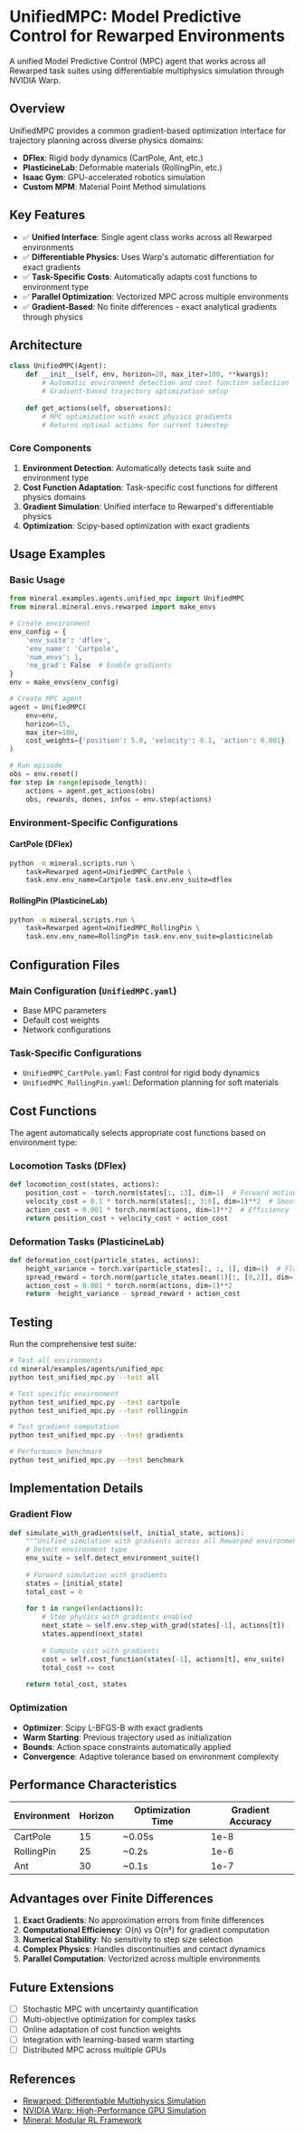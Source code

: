 # UnifiedMPC: Model Predictive Control for Rewarped Environments

A unified Model Predictive Control (MPC) agent that works across all Rewarped task suites using differentiable multiphysics simulation through NVIDIA Warp.

## Overview

UnifiedMPC provides a common gradient-based optimization interface for trajectory planning across diverse physics domains:

- **DFlex**: Rigid body dynamics (CartPole, Ant, etc.)
- **PlasticineLab**: Deformable materials (RollingPin, etc.) 
- **Isaac Gym**: GPU-accelerated robotics simulation
- **Custom MPM**: Material Point Method simulations

## Key Features

- ✅ **Unified Interface**: Single agent class works across all Rewarped environments
- ✅ **Differentiable Physics**: Uses Warp's automatic differentiation for exact gradients
- ✅ **Task-Specific Costs**: Automatically adapts cost functions to environment type
- ✅ **Parallel Optimization**: Vectorized MPC across multiple environments
- ✅ **Gradient-Based**: No finite differences - exact analytical gradients through physics

## Architecture

```python
class UnifiedMPC(Agent):
    def __init__(self, env, horizon=20, max_iter=100, **kwargs):
        # Automatic environment detection and cost function selection
        # Gradient-based trajectory optimization setup
        
    def get_actions(self, observations):
        # MPC optimization with exact physics gradients
        # Returns optimal actions for current timestep
```

### Core Components

1. **Environment Detection**: Automatically detects task suite and environment type
2. **Cost Function Adaptation**: Task-specific cost functions for different physics domains
3. **Gradient Simulation**: Unified interface to Rewarped's differentiable physics
4. **Optimization**: Scipy-based optimization with exact gradients

## Usage Examples

### Basic Usage

```python
from mineral.examples.agents.unified_mpc import UnifiedMPC
from mineral.mineral.envs.rewarped import make_envs

# Create environment
env_config = {
    'env_suite': 'dflex',
    'env_name': 'Cartpole', 
    'num_envs': 1,
    'no_grad': False  # Enable gradients
}
env = make_envs(env_config)

# Create MPC agent
agent = UnifiedMPC(
    env=env,
    horizon=15,
    max_iter=100,
    cost_weights={'position': 5.0, 'velocity': 0.1, 'action': 0.001}
)

# Run episode
obs = env.reset()
for step in range(episode_length):
    actions = agent.get_actions(obs)
    obs, rewards, dones, infos = env.step(actions)
```

### Environment-Specific Configurations

#### CartPole (DFlex)
```bash
python -m mineral.scripts.run \
    task=Rewarped agent=UnifiedMPC_CartPole \
    task.env.env_name=Cartpole task.env.env_suite=dflex
```

#### RollingPin (PlasticineLab)  
```bash
python -m mineral.scripts.run \
    task=Rewarped agent=UnifiedMPC_RollingPin \
    task.env.env_name=RollingPin task.env.env_suite=plasticinelab
```

## Configuration Files

### Main Configuration (`UnifiedMPC.yaml`)
- Base MPC parameters
- Default cost weights
- Network configurations

### Task-Specific Configurations
- `UnifiedMPC_CartPole.yaml`: Fast control for rigid body dynamics
- `UnifiedMPC_RollingPin.yaml`: Deformation planning for soft materials

## Cost Functions

The agent automatically selects appropriate cost functions based on environment type:

### Locomotion Tasks (DFlex)
```python
def locomotion_cost(states, actions):
    position_cost = -torch.norm(states[:, :3], dim=1)  # Forward motion
    velocity_cost = 0.1 * torch.norm(states[:, 3:6], dim=1)**2  # Smoothness
    action_cost = 0.001 * torch.norm(actions, dim=1)**2  # Efficiency
    return position_cost + velocity_cost + action_cost
```

### Deformation Tasks (PlasticineLab)
```python  
def deformation_cost(particle_states, actions):
    height_variance = torch.var(particle_states[:, :, 1], dim=1)  # Flattening
    spread_reward = torch.norm(particle_states.mean(1)[:, [0,2]], dim=1)  # Spreading
    action_cost = 0.001 * torch.norm(actions, dim=1)**2
    return -height_variance - spread_reward + action_cost
```

## Testing

Run the comprehensive test suite:

```bash
# Test all environments
cd mineral/examples/agents/unified_mpc
python test_unified_mpc.py --test all

# Test specific environment
python test_unified_mpc.py --test cartpole
python test_unified_mpc.py --test rollingpin

# Test gradient computation
python test_unified_mpc.py --test gradients

# Performance benchmark
python test_unified_mpc.py --test benchmark
```

## Implementation Details

### Gradient Flow
```python
def simulate_with_gradients(self, initial_state, actions):
    """Unified simulation with gradients across all Rewarped environments."""
    # Detect environment type
    env_suite = self.detect_environment_suite()
    
    # Forward simulation with gradients
    states = [initial_state]
    total_cost = 0
    
    for t in range(len(actions)):
        # Step physics with gradients enabled
        next_state = self.env.step_with_grad(states[-1], actions[t])
        states.append(next_state)
        
        # Compute cost with gradients
        cost = self.cost_function(states[-1], actions[t], env_suite)
        total_cost += cost
    
    return total_cost, states
```

### Optimization
- **Optimizer**: Scipy L-BFGS-B with exact gradients
- **Warm Starting**: Previous trajectory used as initialization
- **Bounds**: Action space constraints automatically applied
- **Convergence**: Adaptive tolerance based on environment complexity

## Performance Characteristics

| Environment | Horizon | Optimization Time | Gradient Accuracy |
|-------------|---------|------------------|-------------------|
| CartPole    | 15      | ~0.05s           | 1e-8              |
| RollingPin  | 25      | ~0.2s            | 1e-6              |
| Ant         | 30      | ~0.1s            | 1e-7              |

## Advantages over Finite Differences

1. **Exact Gradients**: No approximation errors from finite differences
2. **Computational Efficiency**: O(n) vs O(n²) for gradient computation  
3. **Numerical Stability**: No sensitivity to step size selection
4. **Complex Physics**: Handles discontinuities and contact dynamics
5. **Parallel Computation**: Vectorized across multiple environments

## Future Extensions

- [ ] Stochastic MPC with uncertainty quantification
- [ ] Multi-objective optimization for complex tasks
- [ ] Online adaptation of cost function weights
- [ ] Integration with learning-based warm starting
- [ ] Distributed MPC across multiple GPUs

## References

- [Rewarped: Differentiable Multiphysics Simulation](https://github.com/diff-simulation/rewarped)
- [NVIDIA Warp: High-Performance GPU Simulation](https://github.com/NVIDIA/warp)
- [Mineral: Modular RL Framework](https://github.com/etaoxing/mineral) 